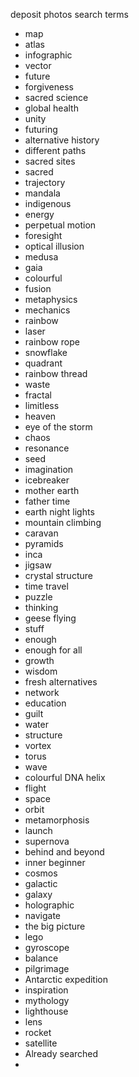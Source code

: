 deposit photos search terms

- map
- atlas
- infographic
- vector
- future
- forgiveness
- sacred science
- global health
- unity
- futuring
- alternative history
- different paths
- sacred sites
- sacred
- trajectory
- mandala
- indigenous
- energy
- perpetual motion
- foresight
- optical illusion
- medusa
- gaia
- colourful
- fusion
- metaphysics
- mechanics
- rainbow
- laser
- rainbow rope
- snowflake
- quadrant
- rainbow thread
- waste
- fractal
- limitless
- heaven
- eye of the storm
- chaos
- resonance
- seed
- imagination
- icebreaker
- mother earth
- father time
- earth night lights
- mountain climbing
- caravan
- pyramids
- inca
- jigsaw
- crystal structure
- time travel
- puzzle
- thinking
- geese flying
- stuff
- enough
- enough for all
- growth
- wisdom
- fresh alternatives
- network
- education
- guilt
- water
- structure
- vortex
- torus
- wave
- colourful DNA helix
- flight
- space
- orbit
- metamorphosis
- launch
- supernova
- behind and beyond
- inner beginner
- cosmos
- galactic
- galaxy
- holographic
- navigate
- the big picture
- lego
- gyroscope
- balance
- pilgrimage
- Antarctic expedition
- inspiration
- mythology
- lighthouse
- lens
- rocket
- satellite
- Already searched
-